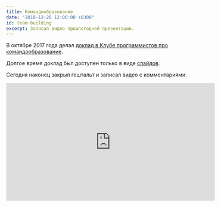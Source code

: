 ```yaml
---
title: Командообразование
date: "2018-12-28 12:00:00 +0300"
id: team-building
excerpt: Записал видео прошлогодней презентации.
---
```


В октябре 2017 года делал [доклад в Клубе программистов про командообразование](https://www.meetup.com/ru-RU/progmsk/events/244554410/).

Долгое время доклад был доступен только в виде [слайдов](/presentations/team-building).

Сегодня наконец закрыл гештальт и записал видео с комментариями.

<div class="video">
    <iframe width="560" height="315" src="https://www.youtube.com/embed/1WcjGH1uERw" frameborder="0" allow="accelerometer; autoplay; encrypted-media; gyroscope; picture-in-picture" allowfullscreen></iframe>
</div>